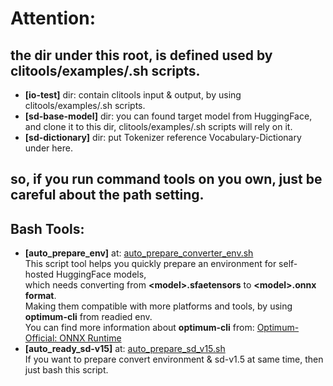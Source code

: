 # Attention: 

## the dir under this root, is defined used by clitools/examples/<action>.sh scripts.

- **[io-test]** dir: contain clitools input & output, by using clitools/examples/<action>.sh scripts.
- **[sd-base-model]** dir: you can found target model from HuggingFace, and clone it to this dir, 
    clitools/examples/<action>.sh scripts will rely on it.
- **[sd-dictionary]** dir: put Tokenizer reference Vocabulary-Dictionary under here.


## so, if you run command tools on you own, just be careful about the path setting.


## Bash Tools:
- **[auto_prepare_env]** at: [auto_prepare_converter_env.sh](auto_prepare_converter_env.sh) <br>
     This script tool helps you quickly prepare an environment for self-hosted HuggingFace models,  
     which needs converting from **\<model\>.sfaetensors** to **\<model\>.onnx format**. <br>
     Making them compatible with more platforms and tools, by using **optimum-cli** from readied env. <br> 
     You can find more information about **optimum-cli** from: [Optimum-Official: ONNX Runtime](https://huggingface.co/docs/diffusers/optimization/onnx)
- **[auto_ready_sd-v15]** at: [auto_prepare_sd_v15.sh](sd-base-model%2Fauto_prepare_sd_v15.sh) <br>
     If you want to prepare convert environment & sd-v1.5 at same time, then just bash this script.  